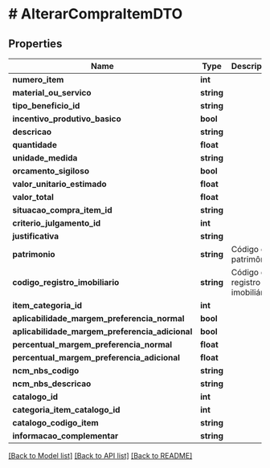 # # AlterarCompraItemDTO

## Properties

Name | Type | Description | Notes
------------ | ------------- | ------------- | -------------
**numero_item** | **int** |  |
**material_ou_servico** | **string** |  |
**tipo_beneficio_id** | **string** |  |
**incentivo_produtivo_basico** | **bool** |  |
**descricao** | **string** |  |
**quantidade** | **float** |  |
**unidade_medida** | **string** |  |
**orcamento_sigiloso** | **bool** |  |
**valor_unitario_estimado** | **float** |  |
**valor_total** | **float** |  |
**situacao_compra_item_id** | **string** |  |
**criterio_julgamento_id** | **int** |  |
**justificativa** | **string** |  | [optional]
**patrimonio** | **string** | Código de patrimônio | [optional]
**codigo_registro_imobiliario** | **string** | Código de registro imobiliário | [optional]
**item_categoria_id** | **int** |  | [optional]
**aplicabilidade_margem_preferencia_normal** | **bool** |  | [optional]
**aplicabilidade_margem_preferencia_adicional** | **bool** |  | [optional]
**percentual_margem_preferencia_normal** | **float** |  | [optional]
**percentual_margem_preferencia_adicional** | **float** |  | [optional]
**ncm_nbs_codigo** | **string** |  | [optional]
**ncm_nbs_descricao** | **string** |  | [optional]
**catalogo_id** | **int** |  | [optional]
**categoria_item_catalogo_id** | **int** |  | [optional]
**catalogo_codigo_item** | **string** |  | [optional]
**informacao_complementar** | **string** |  | [optional]

[[Back to Model list]](../../README.md#models) [[Back to API list]](../../README.md#endpoints) [[Back to README]](../../README.md)
